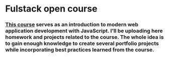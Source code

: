 # Fulstack open course
### [This course](https://fullstackopen.com/en/) serves as an introduction to modern web application development with JavaScript. I'll be uploading here homework and projects related to the course. The whole idea is to gain enough knowledge to create several portfolio projects while incorporating best practices learned from the course.
